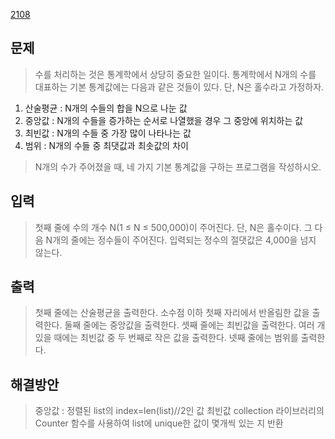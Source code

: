 [2108](https://www.acmicpc.net/problem/2108)

## 문제
> 수를 처리하는 것은 통계학에서 상당히 중요한 일이다. 통계학에서 N개의 수를 대표하는 기본 통계값에는 다음과 같은 것들이 있다. 단, N은 홀수라고 가정하자.
1. 산술평균 : N개의 수들의 합을 N으로 나눈 값
2. 중앙값 : N개의 수들을 증가하는 순서로 나열했을 경우 그 중앙에 위치하는 값
3. 최빈값 : N개의 수들 중 가장 많이 나타나는 값
4. 범위 : N개의 수들 중 최댓값과 최솟값의 차이
> N개의 수가 주어졌을 때, 네 가지 기본 통계값을 구하는 프로그램을 작성하시오.
## 입력
> 첫째 줄에 수의 개수 N(1 ≤ N ≤ 500,000)이 주어진다. 단, N은 홀수이다. 그 다음 N개의 줄에는 정수들이 주어진다. 입력되는 정수의 절댓값은 4,000을 넘지 않는다.
## 출력
> 첫째 줄에는 산술평균을 출력한다. 소수점 이하 첫째 자리에서 반올림한 값을 출력한다.
> 둘째 줄에는 중앙값을 출력한다.
> 셋째 줄에는 최빈값을 출력한다. 여러 개 있을 때에는 최빈값 중 두 번째로 작은 값을 출력한다.
> 넷째 줄에는 범위를 출력한다.

## 해결방안
> 중앙값 : 정렬된 list의 index=len(list)//2인 값
> 최빈값 collection 라이브러리의 Counter 함수를 사용하여 list에 unique한 값이 몇개씩 있는 지 반환